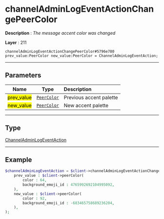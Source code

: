 # channelAdminLogEventActionChangePeerColor

**Description** : *The message accent color was changed*

**Layer** : 211

```tl
channelAdminLogEventActionChangePeerColor#5796e780 prev_value:PeerColor new_value:PeerColor = ChannelAdminLogEventAction;
```

---

## Parameters

| Name | Type | Description |
| :---: | :---: | :--- |
| <mark>prev_value</mark> | [`PeerColor`](type/PeerColor) | Previous accent palette |
| <mark>new_value</mark> | [`PeerColor`](type/PeerColor) | New accent palette |

---

## Type

[ChannelAdminLogEventAction](type/ChannelAdminLogEventAction)

---

## Example

```php
$channelAdminLogEventAction = $client->channelAdminLogEventActionChangePeerColor(
	prev_value : $client->peerColor(
		color : 64,
		background_emoji_id : 4765992692104995092,
	),
	new_value : $client->peerColor(
		color : 92,
		background_emoji_id : -683465758689236204,
	),
);
```